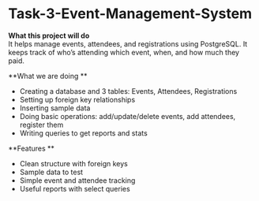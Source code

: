 # Task-3-Event-Management-System

**What this project will do**  
It helps manage events, attendees, and registrations using PostgreSQL. It keeps track of who’s attending which event, when, and how much they paid.

**What we are doing ** 
- Creating a database and 3 tables: Events, Attendees, Registrations  
- Setting up foreign key relationships  
- Inserting sample data  
- Doing basic operations: add/update/delete events, add attendees, register them  
- Writing queries to get reports and stats

**Features ** 
- Clean structure with foreign keys  
- Sample data to test  
- Simple event and attendee tracking  
- Useful reports with select queries
